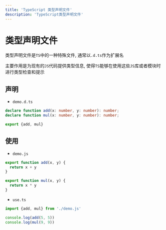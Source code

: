 ```yaml
---
title: 'TypeScript 类型声明文件'
description: 'TypeScript类型声明文件'
---
```


# 类型声明文件

类型声明文件是`TS`中的一种特殊文件, 通常以`.d.ts`作为扩展名

主要作用是为现有的`JS`代码提供类型信息, 使得`TS`能够在使用这些`JS`库或者模块时进行类型检查和提示

## 声明

- `demo.d.ts`

```ts
declare function add(x: number, y: number): number;
declare function mul(x: number, y: number): number;

export {add, mul}
```

## 使用

- `demo.js`

```js
export function add(x, y) {
  return x + y
}

export function mul(x, y) {
  return x * y
}
```

- `use.ts`

```ts
import {add, mul} from './demo.js'

console.log(add(5, 5))
console.log(mul(9, 9))
```
